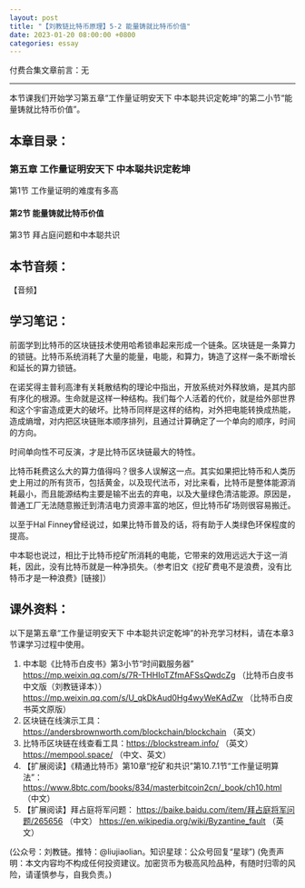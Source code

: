 ```yaml
---
layout: post
title: "【刘教链比特币原理】5-2 能量铸就比特币价值"
date: 2023-01-20 08:00:00 +0800
categories: essay
---
```


付费合集文章前言：无

---

本节课我们开始学习第五章“工作量证明安天下 中本聪共识定乾坤”的第二小节“能量铸就比特币价值”。

## 本章目录：

### 第五章 工作量证明安天下 中本聪共识定乾坤
第1节 工作量证明的难度有多高
#### 第2节 能量铸就比特币价值
第3节 拜占庭问题和中本聪共识

## 本节音频：

【音频】

## 学习笔记：

前面学到比特币的区块链技术使用哈希锁串起来形成一个链条。区块链是一条算力的锁链。比特币系统消耗了大量的能量，电能，和算力，铸造了这样一条不断增长和延长的算力锁链。

在诺奖得主普利高津有关耗散结构的理论中指出，开放系统对外释放熵，是其内部有序化的根源。生命就是这样一种结构。我们每个人活着的代价，就是给外部世界和这个宇宙造成更大的破坏。比特币同样是这样的结构，对外把电能转换成热能，造成熵增，对内把区块链账本顺序排列，且通过计算确定了一个单向的顺序，时间的方向。

时间单向性不可反演，才是比特币区块链最大的特性。

比特币耗费这么大的算力值得吗？很多人误解这一点。其实如果把比特币和人类历史上用过的所有货币，包括黄金，以及现代法币，对比来看，比特币是整体能源消耗最小，而且能源结构主要是输不出去的弃电，以及大量绿色清洁能源。原因是，普通工厂无法随意搬迁到清洁电力资源丰富的地区，但比特币矿场则很容易搬迁。

以至于Hal Finney曾经说过，如果比特币普及的话，将有助于人类绿色环保程度的提高。

中本聪也说过，相比于比特币挖矿所消耗的电能，它带来的效用远远大于这一消耗，因此，没有比特币就是一种净损失。（参考旧文《挖矿费电不是浪费，没有比特币才是一种浪费》[链接]）

## 课外资料：

以下是第五章“工作量证明安天下 中本聪共识定乾坤”的补充学习材料，请在本章3节课学习过程中使用。

1. 中本聪《比特币白皮书》第3小节“时间戳服务器”
https://mp.weixin.qq.com/s/7R-THHIoTZfmAFSsQwdcZg （比特币白皮书中文版（刘教链译本））
https://mp.weixin.qq.com/s/U_qkDkAud0Hg4wyWeKAdZw （比特币白皮书英文原版）
2. 区块链在线演示工具：https://andersbrownworth.com/blockchain/blockchain （英文）
3. 比特币区块链在线查看工具：https://blockstream.info/ （英文）https://mempool.space/ （中文、英文） 
4. 【扩展阅读】《精通比特币》第10章“挖矿和共识”第10.7.1节“工作量证明算法”：https://www.8btc.com/books/834/masterbitcoin2cn/_book/ch10.html （中文）
5. 【扩展阅读】拜占庭将军问题：
https://baike.baidu.com/item/拜占庭将军问题/265656 （中文）
https://en.wikipedia.org/wiki/Byzantine_fault （英文）


(公众号：刘教链。推特：@liujiaolian。知识星球：公众号回复“星球”)
(免责声明：本文内容均不构成任何投资建议。加密货币为极高风险品种，有随时归零的风险，请谨慎参与，自我负责。)
